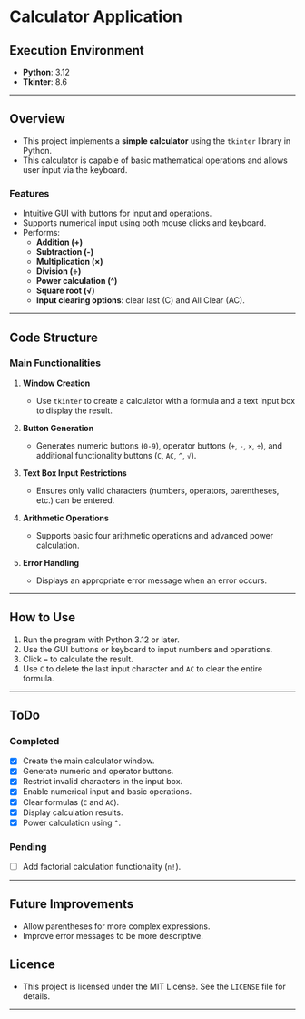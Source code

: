 # **Calculator Application**


## **Execution Environment**
- **Python**: 3.12  
- **Tkinter**: 8.6  

---

## **Overview**
- This project implements a **simple calculator** using the `tkinter` library in Python. 
- This calculator is capable of basic mathematical operations and allows user input via the keyboard.

### **Features**
- Intuitive GUI with buttons for input and operations.
- Supports numerical input using both mouse clicks and keyboard.
- Performs:
  - **Addition (+)**  
  - **Subtraction (-)**  
  - **Multiplication (×)**  
  - **Division (÷)**  
  - **Power calculation (^)**  
  - **Square root (√)**  
  - **Input clearing options**: clear last (C) and All Clear (AC).

---

## **Code Structure**
### **Main Functionalities**
1. **Window Creation**  
   - Use `tkinter` to create a calculator with a formula and a text input box to display the result.

2. **Button Generation**  
   - Generates numeric buttons (`0-9`), operator buttons (`+`, `-`, `×`, `÷`), and additional functionality buttons (`C`, `AC`, `^`, `√`).

3. **Text Box Input Restrictions**  
   - Ensures only valid characters (numbers, operators, parentheses, etc.) can be entered.

4. **Arithmetic Operations**  
   - Supports basic four arithmetic operations and advanced power calculation.

5. **Error Handling**  
   - Displays an appropriate error message when an error occurs.

---

## **How to Use**
1. Run the program with Python 3.12 or later.
2. Use the GUI buttons or keyboard to input numbers and operations.
3. Click `=` to calculate the result.
4. Use `C` to delete the last input character and `AC` to clear the entire formula.

---

## **ToDo**
### **Completed**
- [x] Create the main calculator window.
- [x] Generate numeric and operator buttons.
- [x] Restrict invalid characters in the input box.
- [x] Enable numerical input and basic operations.
- [x] Clear formulas (`C` and `AC`).
- [x] Display calculation results.
- [x] Power calculation using `^`.

### **Pending**
- [ ] Add factorial calculation functionality (`n!`).

---

## **Future Improvements**
- Allow parentheses for more complex expressions.
- Improve error messages to be more descriptive.


## **Licence**
- This project is licensed under the MIT License. See the `LICENSE` file for details.


---
